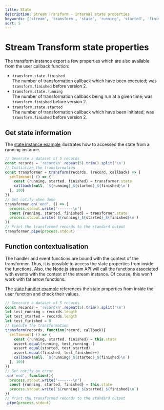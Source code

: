 ```yaml
---
title: State
description: Stream Transform - internal state properties
keywords: ['stream', 'transform', 'state', 'running', 'started', 'finished']
sort: 5
---
```


# Stream Transform state properties

The transform instance export a few properties which are also available from the user callback function:

* `transform.state.finished`   
  The number of transformation callback which have been executed; was `transform.finished` before version 2.
* `transform.state.running`   
  The number of transformation callback being run at a given time; was `transform.finished` before version 2.
* `transform.state.started`   
  The number of transformation callback which have been initiated; was `transform.finished` before version 2.

## Get state information

The [state instance example](https://github.com/adaltas/node-stream-transform/blob/master/samples/state.instance.js) illustrates how to accessed the state from a running instance.

```js
// Generate a dataset of 5 records
const records = 'record\n'.repeat(5).trim().split('\n')
// Initialize the transformation
const transformer = transform(records, (record, callback) => {
  setTimeout( () => {
    const {running, started, finished} = transformer.state
    callback(null, `${running}_${started}_${finished}\n`)
  }, 100)
})
// Get notify when done
transformer.on('end', () => {
  process.stdout.write('-------\n')
  const {running, started, finished} = transformer.state
  process.stdout.write(`${running}_${started}_${finished}\n`)
})
// Print the transformed records to the standard output
transformer.pipe(process.stdout)
```

## Function contextualisation

The handler and event functions are bound with the context of the transformer. Thus, it is possible to access the state properties from inside the functions. Also, the Node.js stream API will call the functions associated with events with the context of the stream instance. Of course, this won't work with fat arrow functions.

The [state handler example](https://github.com/adaltas/node-stream-transform/blob/master/samples/state.handler.js) references the state properties from inside the user function and check their values.

```js
// Generate a dataset of 5 records
const records = 'record\n'.repeat(5).trim().split('\n')
let test_running = records.length
let test_started = records.length
let test_finished = 0
// Execute the transformation
transform(records, function(record, callback){
  setTimeout( () => {
    const {running, started, finished} = this.state
    assert.equal(running, test_running--)
    assert.equal(started, test_started)
    assert.equal(finished, test_finished++)
    callback(null, `${running}_${started}_${finished}\n`)
  }, 100)
})
// Get notify on error
.on('end', function(){
  process.stdout.write('-------\n')
  const {running, started, finished} = this.state
  process.stdout.write(`${running}_${started}_${finished}\n`)
})
// Print the transformed records to the standard output
.pipe(process.stdout)
```
